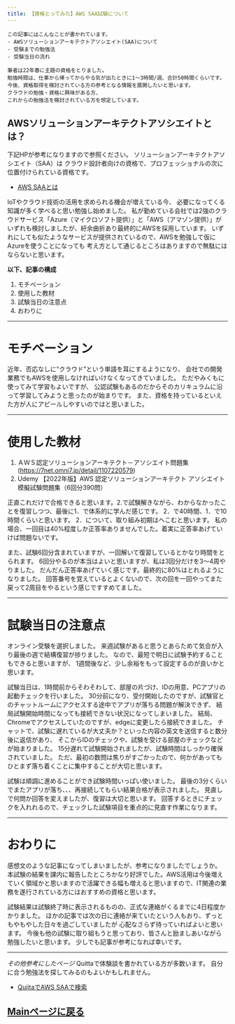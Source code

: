 ```yaml
---
title: 【資格とってみた】AWS SAA試験について
---
```

<script async src="https://pagead2.googlesyndication.com/pagead/js/adsbygoogle.js?client=ca-pub-2844921131740253"
     crossorigin="anonymous"></script>

<!-- Global site tag (gtag.js) - Google Analytics -->
<script async src="https://www.googletagmanager.com/gtag/js?id=G-H1234VX5NE"></script>
<script>
  window.dataLayer = window.dataLayer || [];
  function gtag(){dataLayer.push(arguments);}
  gtag('js', new Date());

  gtag('config', 'G-H1234VX5NE');
</script>


```
この記事にはこんなことが書かれています。
‐ AWSソリューションアーキテクトアソシエイト(SAA)について
‐ 受験までの勉強法
‐ 受験当日の流れ

筆者は22年春に主題の資格をとりました。
勉強時間は、仕事から帰ってからやる気が出たときに1～3時間/週、合計50時間くらいです。
今後、資格取得を検討されている方の参考となる情報を展開したいと思います。
クラウドの勉強・資格に興味がある方、
これからの勉強法を検討されている方を想定しています。

```

## AWSソリューションアーキテクトアソシエイトとは？
下記HPが参考になりますので参照ください。
ソリューションアーキテクトアソシエイト（SAA）は
クラウド設計者向けの資格で、プロフェッショナルの次に位置付けられている資格です。

- [AWS SAAとは](https://aws.taf-jp.com/blog/30988)

IoTやクラウド技術の活用を求められる機会が増えている今、
必要になってくる知識が多く学べると思い勉強し始めました。
私が勤めている会社では2強のクラウドサービス「Azure（マイクロソフト提供）」と「AWS（アマゾン提供）」が
いずれも検討しましたが、紆余曲折あり最終的にAWSを採用しています。
いずれにしても似たようなサービスが提供されているので、AWSを勉強して仮にAzureを使うことになっても
考え方として通じるところはありますので無駄にはならないと思います。


**以下、記事の構成**
1. モチベーション
2. 使用した教材
3. 試験当日の注意点
4. おわりに 

----

# モチベーション
近年、否応なしに“クラウド”という単語を耳にするようになり、
会社での開発業務でもAWSを使用しなければいけなくなってきていました。
ただやみくもに使ってみて学習もよいですが、
公認試験もあるのだからそのカリキュラムに沿って学習してみようと思ったのが始まりです。
また、資格を持っているといえた方が人にアピールしやすいのではと思いました。


----

# 使用した教材
1. ＡＷＳ認定ソリューションアーキテクト－アソシエイト問題集
   (https://7net.omni7.jp/detail/1107220579)
2.  Udemy 【2022年版】AWS 認定ソリューションアーキテクト アソシエイト模擬試験問題集（6回分390問）

正直これだけで合格できると思います。2.で試験解きながら、わからなかったことを復習しつつ、最後に1．で体系的に学んだ感じです。
2．で40時間、1．で10時間くらいと思います。
2．について、取り組み初期はへこむと思います。
私の場合、一回目は40%程度しか正答率ありませんでした。着実に正答率あげていけば問題ないです。

また、試験6回分含まれていますが、一回解いて復習しているとかなり時間をとられます。
6回分やるのが本当はよいと思いますが、私は3回分だけを3～4周やりました。
だんだん正答率あげていく感じです。最終的に80%はとれるようになりました。
回答番号を覚えているとよくないので、次の回を一回やってまた戻って2周目をやるという感じですすめてました。



----

# 試験当日の注意点
オンライン受験を選択しました。
来週試験があると思うとあらためて気合が入り最後の週で結構復習が捗りました。
なので、最短で明日に試験予約することもできると思いますが、
1週間後など、少し余裕をもって設定するのが良いかと思います。

試験当日は、1時間前からそわそわして、部屋の片づけ、IDの用意、PCアプリの起動チェックを行いました。
30分前になり、受付開始したのですが、試験官とのチャットルームにアクセスする途中でアプリが落ちる問題が解決できず、
結局試験開始時間になっても接続できない状況になってしまいました。
結局、Chromeでアクセスしていたのですが、edgeに変更したら接続できました。
チャットで、試験に遅れているが大丈夫か？といった内容の英文を送信すると数分後に返信があり、
そこからIDのチェックや、試験を受ける部屋のチェックなどが始まりました。
15分遅れて試験開始されましたが、試験時間はしっかり確保されていました。
ただ、最初の数問は焦りがすごかったので、何かがあってもひとまず落ち着くことに集中することが大切と思います。

試験は順調に進めることができ試験時間いっぱい使いました。
最後の3分くらいでまたアプリが落ち、、、再接続してもらい結果合格が表示されました。
見直しで何問か回答を変えましたが、復習は大切と思います。
回答するときにチェックを入れれるので、チェックした試験項目を重点的に見直す作業になります。



----

# おわりに
感想文のような記事になってしまいましたが、参考になりましたでしょうか。
本試験の結果を課内に報告したところかなり好評でした。AWS活用は今後増えていく領域かと思いますので活躍できる幅も増えると思いますので、IT関連の業務を遂行されている方にはおすすめの資格と思います。

試験結果は試験終了時に表示されるものの、正式な連絡がくるまでに4日程度かかりました。
ほかの記事では次の日に連絡が来ていたという人もおり、ずっともやもやした日々を過ごしていましたが
心配なさらず待っていればよいと思います。
今後も他の試験に取り組もうと思っており、皆さんと励ましあいながら勉強したいと思います。
少しでも記事が参考になれば幸いです。


----

_その他参考にしたページ_
Quittaで体験談を書かれている方が多数います。
自分に合う勉強法を探してみるのもよいかもしれません。
- [QuiitaでAWS SAAで検索](https://qiita.com/search?sort=&q=AWS+SAA)

## [Mainページに戻る](https://kissshot-skup.github.io/webpage)

